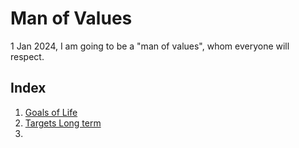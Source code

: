 # Man of Values
1 Jan 2024,
I am going to be a "man of values", whom everyone will respect.
## Index
1. [Goals of Life](goals_of_life.md)
2. [Targets Long term](long_term_targets.md)
3. 
